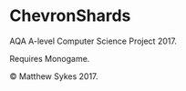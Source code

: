 # ChevronShards

AQA A-level Computer Science Project 2017.

Requires Monogame.

© Matthew Sykes 2017.
